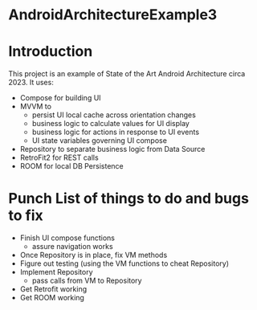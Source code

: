 # AndroidArchitectureExample3

# Introduction
This project is an example of State of the Art Android Architecture circa 2023. It uses:
* Compose for building UI
* MVVM to
  * persist UI local cache across orientation changes
  * business logic to calculate values for UI display
  * business logic for actions in response to UI events
  * UI state variables governing UI compose
* Repository to separate business logic from Data Source
* RetroFit2 for REST calls
* ROOM for local DB Persistence

# Punch List of things to do and bugs to fix
* Finish UI compose functions
  * assure navigation works
* Once Repository is in place, fix VM methods
* Figure out testing (using the VM functions to cheat Repository)
* Implement Repository
  * pass calls from VM to Repository
* Get Retrofit working
* Get ROOM working
